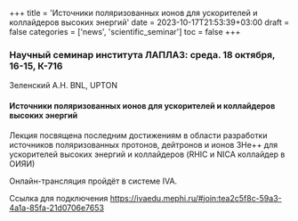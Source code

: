+++
title = 'Источники поляризованных ионов для ускорителей и коллайдеров высоких энергий'
date = 2023-10-17T21:53:39+03:00
draft = false
categories = ['news', 'scientific_seminar']
toc = false
+++

### Научный семинар института ЛАПЛАЗ: среда. 18 октября, 16-15, К-716

Зеленский А.Н. BNL, UPTON

#### Источники поляризованных ионов для ускорителей и коллайдеров высоких энергий

Лекция посвящена последним достижениям в области разработки источников поляризованных протонов, дейтронов и ионов 3Не++ для ускорителей высоких энергий и коллайдеров (RHIC и NICA коллайдер в ОИЯИ)
<!--more-->
Онлайн-трансляция пройдёт в системе IVA.

Ссылка для подключения https://ivaedu.mephi.ru/#join:tea2c5f8c-59a3-4a1a-85fa-21d0706e7653